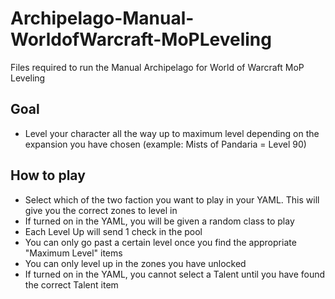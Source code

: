 # Archipelago-Manual-WorldofWarcraft-MoPLeveling
 Files required to run the Manual Archipelago for World of Warcraft MoP Leveling

## Goal
* Level your character all the way up to maximum level depending on the expansion you have chosen (example: Mists of Pandaria = Level 90)
## How to play
* Select which of the two faction you want to play in your YAML. This will give you the correct zones to level in
* If turned on in the YAML, you will be given a random class to play
* Each Level Up will send 1 check in the pool
* You can only go past a certain level once you find the appropriate "Maximum Level" items
* You can only level up in the zones you have unlocked
* If turned on in the YAML, you cannot select a Talent until you have found the correct Talent item